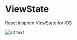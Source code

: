 # ViewState
React inspired ViewState for iOS

![alt text](https://github.com/taiyungo/ViewState/blob/master/viewstate.png)
